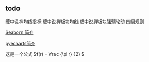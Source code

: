 ## todo
缠中说禅均线指标
缠中说禅板块均线
缠中说禅板块强弱轮动
四周规则

[Seaborn 简介](https://seaborn.apachecn.org/#/docs/1)

[pyecharts简介](https://pyecharts.org/#/zh-cn/intro)

这是一个公式 $f(r) = \frac {\pi r} {2} $
